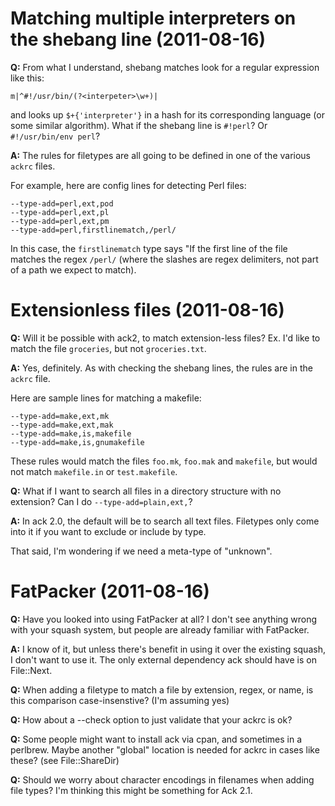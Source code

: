 # Matching multiple interpreters on the shebang line (2011-08-16)

**Q:** From what I understand, shebang matches look for a regular expression
like this:

    m|^#!/usr/bin/(?<interpeter>\w+)|

and looks up `$+{'interpreter'}` in a hash for its corresponding
language (or some similar algorithm).  What if the shebang line is
`#!perl`? Or `#!/usr/bin/env perl`?

**A:** The rules for filetypes are all going to be defined in one of the various `ackrc` files.

For example, here are config lines for detecting Perl files:

    --type-add=perl,ext,pod
    --type-add=perl,ext,pl
    --type-add=perl,ext,pm
    --type-add=perl,firstlinematch,/perl/

In this case, the `firstlinematch` type says "If the first line of
the file matches the regex `/perl/` (where the slashes are regex
delimiters, not part of a path we expect to match).

# Extensionless files (2011-08-16)

**Q:** Will it be possible with ack2, to match extension-less files? Ex.
I'd like to match the file `groceries`, but not `groceries.txt`.

**A:** Yes, definitely.  As with checking the shebang lines, the rules are in the `ackrc` file.

Here are sample lines for matching a makefile:

    --type-add=make,ext,mk
    --type-add=make,ext,mak
    --type-add=make,is,makefile
    --type-add=make,is,gnumakefile

These rules would match the files `foo.mk`, `foo.mak` and `makefile`,
but would not match `makefile.in` or `test.makefile`.

**Q:** What if I want to search all files in a directory structure with no extension?  Can
I do `--type-add=plain,ext,`?

**A:** In ack 2.0, the default will be to search all text files.
Filetypes only come into it if you want to exclude or include by
type.

That said, I'm wondering if we need a meta-type of "unknown".

# FatPacker (2011-08-16)

**Q:** Have you looked into using FatPacker at all?  I don't see
anything wrong with your squash system, but people are already
familiar with FatPacker.

**A:** I know of it, but unless there's benefit in using it over
the existing squash, I don't want to use it.  The only external
dependency ack should have is on File::Next.

**Q:** When adding a filetype to match a file by extension, regex, or name,
is this comparison case-insenstive? (I'm assuming yes)

**Q:** How about a --check option to just validate that your ackrc is ok?

**Q:** Some people might want to install ack via cpan, and sometimes in a perlbrew.  Maybe
another "global" location is needed for ackrc in cases like these? (see File::ShareDir)

**Q:** Should we worry about character encodings in filenames when adding file types? I'm thinking
this might be something for Ack 2.1.
